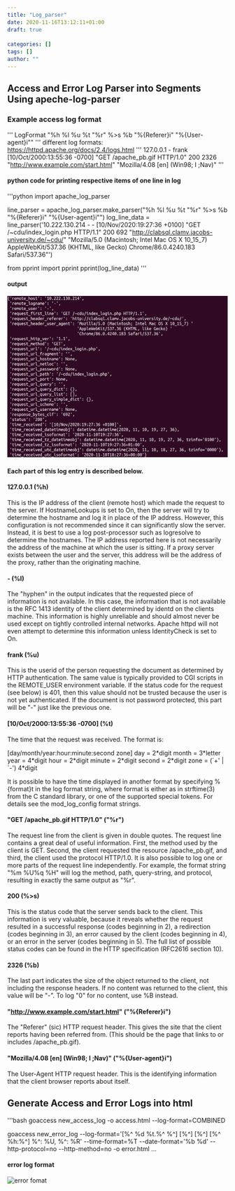 ```yaml
---
title: "Log_parser"
date: 2020-11-16T13:12:11+01:00
draft: true

categories: []
tags: []
author: ""
---
```


## Access and Error Log Parser into Segments Using apeche-log-parser

### Example access log format
'''
LogFormat "%h %l %u %t \"%r\" %>s %b \"%{Referer}i\" \"%{User-agent}i\""
'''
different log formats: https://httpd.apache.org/docs/2.4/logs.html 
    '''
        127.0.0.1 - frank [10/Oct/2000:13:55:36 -0700] "GET /apache_pb.gif HTTP/1.0" 200 2326 "http://www.example.com/start.html" "Mozilla/4.08 [en] (Win98; I ;Nav)"
        '''
    
#### python code for printing respective items of one line in log
'''python
import apache_log_parser

line_parser = apache_log_parser.make_parser("%h %l %u %t \"%r\" %>s %b \"%{Referer}i\" \"%{User-agent}i\"")
log_line_data = line_parser('10.222.130.214 - - [10/Nov/2020:19:27:36 +0100] "GET /~cdu/index_login.php HTTP/1.1" 200 692 "http://clabsql.clamv.jacobs-university.de/~cdu/" "Mozilla/5.0 (Macintosh; Intel Mac OS X 10_15_7) AppleWebKit/537.36 (KHTML, like Gecko) Chrome/86.0.4240.183 Safari/537.36"')

from pprint import pprint
pprint(log_line_data)
'''

#### output
![output](/static/img/access_log_output.png)


#### Each part of this log entry is described below.

#### 127.0.0.1 (%h)
This is the IP address of the client (remote host) which made the request to the server. If HostnameLookups is set to On, then the server will try to determine the hostname and log it in place of the IP address. However, this configuration is not recommended since it can significantly slow the server. Instead, it is best to use a log post-processor such as logresolve to determine the hostnames. The IP address reported here is not necessarily the address of the machine at which the user is sitting. If a proxy server exists between the user and the server, this address will be the address of the proxy, rather than the originating machine.
#### \- (%l)
The "hyphen" in the output indicates that the requested piece of information is not available. In this case, the information that is not available is the RFC 1413 identity of the client determined by identd on the clients machine. This information is highly unreliable and should almost never be used except on tightly controlled internal networks. Apache httpd will not even attempt to determine this information unless IdentityCheck is set to On.
#### frank (%u)
This is the userid of the person requesting the document as determined by HTTP authentication. The same value is typically provided to CGI scripts in the REMOTE_USER environment variable. If the status code for the request (see below) is 401, then this value should not be trusted because the user is not yet authenticated. If the document is not password protected, this part will be "\-" just like the previous one.
#### [10/Oct/2000:13:55:36 -0700] (%t)
The time that the request was received. The format is:

[day/month/year:hour:minute:second zone]
day = 2\*digit
month = 3\*letter
year = 4\*digit
hour = 2\*digit
minute = 2\*digit
second = 2\*digit
zone = (\`+\' | \`-\') 4\*digit

It is possible to have the time displayed in another format by specifying %{format}t in the log format string, where format is either as in strftime(3) from the C standard library, or one of the supported special tokens. For details see the mod_log_config format strings.

#### "GET /apache_pb.gif HTTP/1.0" (\"%r\")
The request line from the client is given in double quotes. The request line contains a great deal of useful information. First, the method used by the client is GET. Second, the client requested the resource /apache_pb.gif, and third, the client used the protocol HTTP/1.0. It is also possible to log one or more parts of the request line independently. For example, the format string "%m %U%q %H" will log the method, path, query-string, and protocol, resulting in exactly the same output as "%r".
#### 200 (%>s)
This is the status code that the server sends back to the client. This information is very valuable, because it reveals whether the request resulted in a successful response (codes beginning in 2), a redirection (codes beginning in 3), an error caused by the client (codes beginning in 4), or an error in the server (codes beginning in 5). The full list of possible status codes can be found in the HTTP specification (RFC2616 section 10).
#### 2326 (%b)
The last part indicates the size of the object returned to the client, not including the response headers. If no content was returned to the client, this value will be "-". To log "0" for no content, use %B instead.

#### "http://www.example.com/start.html" (\"%{Referer}i\")
The "Referer" (sic) HTTP request header. This gives the site that the client reports having been referred from. (This should be the page that links to or includes /apache_pb.gif).
#### "Mozilla/4.08 [en] (Win98; I ;Nav)" (\"%{User-agent}i\")
The User-Agent HTTP request header. This is the identifying information that the client browser reports about itself.

## Generate Access and Error Logs into html

'''bash
goaccess new_access_log -o access.html --log-format=COMBINED

goaccess new_error_log --log-format='[%^ %d %t.%^ %^] [%^] [%^] [%^ %h:%^] %^: %U, %^: %R' --time-format=%T --date-format='%b %d' --http-protocol=no --http-method=no -o error.html
...

####

#### error log format
![error fomat](/static/img/error_log_format.png)
